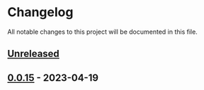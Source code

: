 # Changelog

All notable changes to this project will be documented in this file.

## [Unreleased]

## [0.0.15] - 2023-04-19
[unreleased]: https://github.com/stenet/code23-crypto/compare/v0.0.15...HEAD
[0.0.15]: https://github.com/stenet/code23-crypto/compare/v0.0.14...v0.0.15
